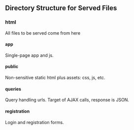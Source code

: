 ## Directory Structure for Served Files
### html
All files to be served come from here

#### app
Single-page app and js. 

#### public
Non-sensitive static html plus assets: css, js, etc.

#### queries
Query handling urls. Target of AJAX calls, response is JSON.

#### registration
Login and registration forms.